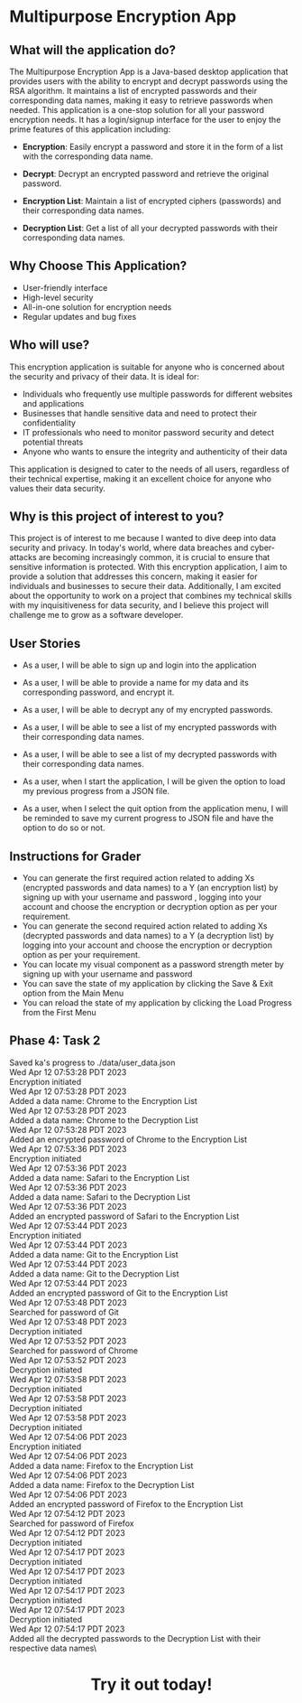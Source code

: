 # Multipurpose Encryption App

## What will the application do?

The Multipurpose Encryption App is a Java-based desktop application that provides users with the ability to encrypt and 
decrypt passwords using the RSA algorithm. It maintains a list of encrypted passwords and their corresponding data names, 
making it easy to retrieve passwords when needed. 
This application is a one-stop solution for all your password encryption needs. It has a login/signup interface for the 
user to enjoy the prime features of this application including:

- **Encryption**: Easily encrypt a password and store it in the form of a list with the corresponding data name.


- **Decrypt**: Decrypt an encrypted password and retrieve the original password.


- **Encryption List**: Maintain a list of encrypted ciphers (passwords) and their corresponding data names.


- **Decryption List**: Get a list of all your decrypted passwords with their corresponding data names.


## Why Choose This Application?
- User-friendly interface
- High-level security
- All-in-one solution for encryption needs
- Regular updates and bug fixes

## Who will use?

This encryption application is suitable for anyone who is concerned about the security and privacy of their data. It is ideal for:

- Individuals who frequently use multiple passwords for different websites and applications
- Businesses that handle sensitive data and need to protect their confidentiality
- IT professionals who need to monitor password security and detect potential threats
- Anyone who wants to ensure the integrity and authenticity of their data

This application is designed to cater to the needs of all users, regardless of their technical expertise, making it an excellent choice for anyone who values their data security.

## Why is this project of interest to you?
This project is of interest to me because I wanted to dive deep into data security and privacy. In today's world, where data breaches and
cyber-attacks are becoming increasingly common, it is crucial to ensure that sensitive information is protected. With this encryption application, I aim to provide a solution that addresses this concern, making it easier for individuals and businesses to secure their data. Additionally, I am excited about the opportunity to work on a project that combines my technical skills with my inquisitiveness for data security, and I believe this project will challenge me to grow as a software developer.

## User Stories

* As a user, I will be able to sign up and login into the application

* As a user, I will be able to provide a name for my data and its corresponding password, and encrypt it.

* As a user, I will be able to decrypt any of my encrypted passwords.

* As a user, I will be able to see a list of my encrypted passwords with their corresponding data names.

* As a user, I will be able to see a list of my decrypted passwords with their corresponding data names.

* As a user, when I start the application, I will be given the option to load my previous progress from a JSON file.

* As a user, when I select the quit option from the application menu, I will be reminded to save my current progress to 
JSON file and have the option to do so or not.

## Instructions for Grader

- You can generate the first required action related to adding Xs (encrypted passwords and data names) to a Y (an encryption list) 
by signing up with your username and password
, logging into your account and choose the encryption or decryption option as per your requirement.
- You can generate the second required action related to adding Xs (decrypted passwords and data names) to a Y (a decryption list) by logging into your account and choose the encryption or decryption option as per your requirement.
- You can locate my visual component as a password strength meter by signing up with your username and password
- You can save the state of my application by clicking the Save & Exit option from the Main Menu
- You can reload the state of my application by clicking the Load Progress from the First Menu

## Phase 4: Task 2

Saved ka's progress to ./data/user_data.json\
Wed Apr 12 07:53:28 PDT 2023\
Encryption initiated\
Wed Apr 12 07:53:28 PDT 2023\
Added a data name: Chrome to the Encryption List\
Wed Apr 12 07:53:28 PDT 2023\
Added a data name: Chrome to the Decryption List\
Wed Apr 12 07:53:28 PDT 2023\
Added an encrypted password of Chrome to the Encryption List\
Wed Apr 12 07:53:36 PDT 2023\
Encryption initiated\
Wed Apr 12 07:53:36 PDT 2023\
Added a data name: Safari to the Encryption List\
Wed Apr 12 07:53:36 PDT 2023\
Added a data name: Safari to the Decryption List\
Wed Apr 12 07:53:36 PDT 2023\
Added an encrypted password of Safari to the Encryption List\
Wed Apr 12 07:53:44 PDT 2023\
Encryption initiated\
Wed Apr 12 07:53:44 PDT 2023\
Added a data name: Git to the Encryption List\
Wed Apr 12 07:53:44 PDT 2023\
Added a data name: Git to the Decryption List\
Wed Apr 12 07:53:44 PDT 2023\
Added an encrypted password of Git to the Encryption List\
Wed Apr 12 07:53:48 PDT 2023\
Searched for password of Git\
Wed Apr 12 07:53:48 PDT 2023\
Decryption initiated\
Wed Apr 12 07:53:52 PDT 2023\
Searched for password of Chrome\
Wed Apr 12 07:53:52 PDT 2023\
Decryption initiated\
Wed Apr 12 07:53:58 PDT 2023\
Decryption initiated\
Wed Apr 12 07:53:58 PDT 2023\
Decryption initiated\
Wed Apr 12 07:53:58 PDT 2023\
Decryption initiated\
Wed Apr 12 07:54:06 PDT 2023\
Encryption initiated\
Wed Apr 12 07:54:06 PDT 2023\
Added a data name: Firefox to the Encryption List\
Wed Apr 12 07:54:06 PDT 2023\
Added a data name: Firefox to the Decryption List\
Wed Apr 12 07:54:06 PDT 2023\
Added an encrypted password of Firefox to the Encryption List\
Wed Apr 12 07:54:12 PDT 2023\
Searched for password of Firefox\
Wed Apr 12 07:54:12 PDT 2023\
Decryption initiated\
Wed Apr 12 07:54:17 PDT 2023\
Decryption initiated\
Wed Apr 12 07:54:17 PDT 2023\
Decryption initiated\
Wed Apr 12 07:54:17 PDT 2023\
Decryption initiated\
Wed Apr 12 07:54:17 PDT 2023\
Decryption initiated\
Wed Apr 12 07:54:17 PDT 2023\
Added all the decrypted passwords to the Decryption List with their respective data names\

<h1 align="center">
 Try it out today!
</h1>
